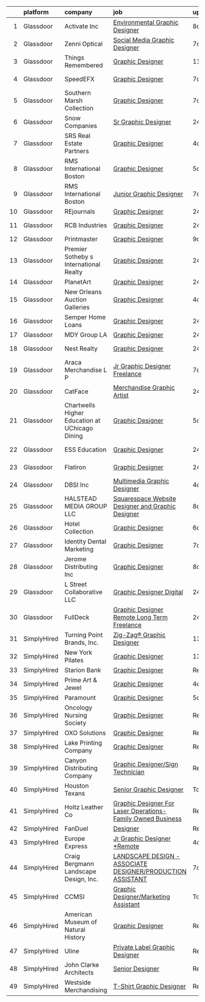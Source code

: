 

|    | platform    | company                                        | job                                                                                                                                                                                                                                                                                                                                                                                                                                                                                                                                                                                                                                                                                                                                                                                                                                                                                                                                | update_time   | location             |
|---:|:------------|:-----------------------------------------------|:-----------------------------------------------------------------------------------------------------------------------------------------------------------------------------------------------------------------------------------------------------------------------------------------------------------------------------------------------------------------------------------------------------------------------------------------------------------------------------------------------------------------------------------------------------------------------------------------------------------------------------------------------------------------------------------------------------------------------------------------------------------------------------------------------------------------------------------------------------------------------------------------------------------------------------------|:--------------|:---------------------|
|  1 | Glassdoor   | Activate  Inc                                  | [Environmental Graphic Designer](https://www.glassdoor.com/partner/jobListing.htm?pos=117&ao=1110586&s=58&guid=00000181d24938369155ef598b9f3321&src=GD_JOB_AD&t=SR&vt=w&ea=1&cs=1_299fa5f0&cb=1657090423187&jobListingId=1007966486402&cpc=D2F1DE17EE1F43B9&jrtk=3-0-1g794ie2rk6d5801-1g794ie39ghrc800-b75c19e490765fd6--6NYlbfkN0D0ZqxdZg2TwcIemQ4yr89eGinLCR7bn2QHXosobzuZILYhBVflX-ASpQo8ZC8qxqJzvtrI4cv0ZiJzOCmIpIr-OdVvzMJFrIVezDoImxKLy5EM1zsggzqc1nnOvCdjDkHkvWznW2J1wYHgnzXLMnp3aGU04oZ4JScRnuV2GyDv1Nh7fcfKzNoD7ZDmmWKtLo9HEGYKvgzJnKdUDyrDTuiCVAqR5GN6TydHdiND9kZEZLldQVJ0cnygu2XUjbHkUIq5-CeejxuA6FwjfzLzCGqpW69bmQCs65b82_XRdvMIJxHJc9M_Qi0FzEA9X7DUcIhNvX4YomJ1f74cyqFryLzOiYdfYnvu3KXnvyh7gHfzOdx6GxkV4_SbGqyxPOM72xElThAcgG48v0qVDvQg3X_2OwclPYZmWLZwfGKzPn32EHSJsDEfnJQcvpBLFlZmTH8SPuZD3ZnkT1ZmTYDSI2ihPH8cWl-tAPyR0da0df_buTLseOEIM9wqEGStPUIbRcgbRFaGK-6n0Q%3D%3D)                                              | 8d            | Ferndale, MI         |
|  2 | Glassdoor   | Zenni Optical                                  | [Social Media Graphic Designer](https://www.glassdoor.com/partner/jobListing.htm?pos=129&ao=1110586&s=58&guid=00000181d24938369155ef598b9f3321&src=GD_JOB_AD&t=SR&vt=w&cs=1_b42502ee&cb=1657090423188&jobListingId=1007969230262&cpc=3DB599BF2F4828F0&jrtk=3-0-1g794ie2rk6d5801-1g794ie39ghrc800-ac1deeb57636a81b--6NYlbfkN0D-wagnijxwAeJpKSfKqQ0J9oHqjS3FlIu-AqopM5OplQZzaVhIx9UO4Q8hxVMhGuUIH9154MSzt67s4g3wK9nM8GbxHMKWLwNzZl0K4Dnmf0BecyqHD-M-y1UXpLt_qV-9D7FsIU6Cdfgo9RMGnZUZJaTI__ExEmfPIpNcOE9NpgnB4q_FjCi0xNOSdbqOObXIj1mloL_-ntlqVRSdWoZZsEa7pzJxHc-YLfx3zMBvfx-rjNq0L0XbtqC5lKqvVQSSKzBkBmtyOwVbw5z06rlMfUbmO_JAuRN_jIBr1xF3NhxY6ppmYNazURu4CQ-GYDDl6106CDggOLB21_2PEjD0BkyLFm0phule2RU11Hd2tFXOV2OZRQf56C9ttVNTpgmVsq9taSpzHDY4uYvdm0WrUbcHII7lfkPZo2_ocg6XYRUgYhTJ3dD3VihpHSMwELYS1zUZGrpUcYFdXObTmtQW)                                                                                                                | 7d            | Remote               |
|  3 | Glassdoor   | Things Remembered                              | [Graphic Designer](https://www.glassdoor.com/partner/jobListing.htm?pos=122&ao=1110586&s=58&guid=00000181d24938369155ef598b9f3321&src=GD_JOB_AD&t=SR&vt=w&ea=1&cs=1_07e9f57a&cb=1657090423188&jobListingId=1007961907514&cpc=334ABAF5D42DC775&jrtk=3-0-1g794ie2rk6d5801-1g794ie39ghrc800-b04639f8258208e3--6NYlbfkN0Cu4VA11Ey5Rm7qbFuOQAhqBCdzuaPdWMyAGunGZIMdUussRd_lLZ3uhiFILlYbhF-op625wedzcgEoW0_9dBL_Zzore8XTBoTLxZ-eOg948npY0o9SfvYYALlOhN5oz2HvTHBP9_JI4QtNk_PLVRX2u9rH-TYrt9BrL3iMcTYn21PnEg2-z8NmYBi5-x6CAR2HwjIEJVHlRIzt98_VQoGTegnCslD8v-bSTltOiF2FdA36RKc271HYnyMCyYaYIwLGL3-Ui-QEBl1ZisrZxxejj2XVIDUz-BJ10NclPZyDnL77_4MXfYbk91UEvapip_rVqsRz83yWLW-z5ttDPqAVOYs4x7KRqWNYGIRk3sF2q_3dWBcK_dWijEr7XB0KTnAbQWuh9aoqD1TPT006Nd7KSWLSFFkmGaIvX52xMdjjHLu_droETXLlHo9aDiYH58_INo-9R_N3Ije5bt8cYUNdk3ZCCmgwc9ylrd8ZPJYpCI6__qHDHAbv)                                                                                        | 11d           | Remote               |
|  4 | Glassdoor   | SpeedEFX                                       | [Graphic Designer](https://www.glassdoor.com/partner/jobListing.htm?pos=119&ao=1110586&s=58&guid=00000181d24938369155ef598b9f3321&src=GD_JOB_AD&t=SR&vt=w&ea=1&cs=1_bdbf94e9&cb=1657090423187&jobListingId=1007968715888&cpc=8507CEB59E1C6AFB&jrtk=3-0-1g794ie2rk6d5801-1g794ie39ghrc800-e3a1ab46bfe64a9f--6NYlbfkN0DeyJ4CP5CzwT7broxeUwKBt3co1QwKwWitRQqJu2WRZ8WbzOPgHeCMfPQBDpC8pushyGu68NEcVIxAtGWN5jNyI2bE0Kab6kCmJejvCYG1nOcd4o2EFpyce3C6svhNFP_LJKdD_MvsKPxos_UqCjdX_45RjDZR-TW8XEUIgRNSXIDl9pzM1qeqDGysQ6ixZYRRWzVtHfIOsPxjhzhW1WR99AQAfaJxPXHTQzgE07wtg7tx4wiNdXJZjAvRDkd1LyDboDirsg8kETaBmh-Gs9hYIenTqix4m4DY3-nH6XakwuTKbfYupDpug1RV6ucu87LXi1tVWt0VeXEBVLOo1TKanbj6ajzrAN9qWu44PgpQhPFG0vFBXjBGGKgCpfQak_kOO6f4zxfuW3ukEtRduABA0oqNEQmPp6njSsH5YGkd6VOYLXAJcXClnK2Yp7a6yhX74C1l2PB7IQMLIwuwt6SgFaMFWqlInzscu6Oqnrj0xB4sMf87hvCO3NViOaLVJAw%3D)                                                                          | 7d            | Centennial, CO       |
|  5 | Glassdoor   | Southern Marsh Collection                      | [Graphic Designer](https://www.glassdoor.com/partner/jobListing.htm?pos=104&ao=1110586&s=58&guid=00000181d24938369155ef598b9f3321&src=GD_JOB_AD&t=SR&vt=w&ea=1&cs=1_2c2e9185&cb=1657090423186&jobListingId=1007968838057&cpc=CA71C00C0B35B860&jrtk=3-0-1g794ie2rk6d5801-1g794ie39ghrc800-81db2ccfa62b3a33--6NYlbfkN0B9y_EvsX6nPxgR7YIuL1Zrl7ecqG-X2jSSVLWZpLINHbj9_4rdH8YLwP3oiB-AVDTyKfmftHYPrHuU7Iz5LI8P2YNTcmgo4vrYGEV0GGcaf6qw9uoJvj6d69G-mN5n7WSdwUuf0QQoRYvRPfOUoq5feVka5XLVmzryljzO-sBCvj_iHibC4cbOGQnodG_F6vqBPzw4LeU-2jaV22Jbk-N9TDoLzKcM31utPy0LZA5VYvNNmxZyoTOeJd3Wb_Y7fFVHMNc_lbFeo9pgpvNmwFIW6bkWWixPAOnqijiQMLuqv9FhxWP1ZZl-RQppnDpjC_7K3MkqBWwa6RBecjlgjzn-wCq-lbALsb9-qXyBPHo96Tmnc49QDPNPzcW4VLsOg5PwrMKFJdI09iGjt8otxs0xsEta7Bh_jhf4j95sV3kbzubrQi2H_Jxue7XIxEnQJMOARSRxf25cHbt1CPF0jKqV8dMfGl2ZAoPFo8eVlPbAuZQxTO3PIF3DudCVGh0C5Ns%3D)                                                                          | 7d            | Baton Rouge, LA      |
|  6 | Glassdoor   | Snow Companies                                 | [Sr  Graphic Designer](https://www.glassdoor.com/partner/jobListing.htm?pos=103&ao=1110586&s=58&guid=00000181d24938369155ef598b9f3321&src=GD_JOB_AD&t=SR&vt=w&ea=1&cs=1_873c06e6&cb=1657090423185&jobListingId=1007984890175&cpc=A3A70288DE13670E&jrtk=3-0-1g794ie2rk6d5801-1g794ie39ghrc800-a29e21c738fce6c9--6NYlbfkN0AS3oPsAAmCngCu4U51_2RxXyfS7TdWOFtWPOafNW52IyXYw5TLhjvs72mKHGmbSYwkutn7wr46N6OEMrkJVpC-A2CN199WK3lnx6mqANICe4Qj0zIi8l6Hoiy7wKW8YcoRF_HrDTYY8kbrZdzP4OmykGnUYK_KaqUpSB1d30g2B_NAdeswlGdjqzPd7uuAhPeknU5Cc7NqvUJzUpvHeinzsPQW9JvoeSnwcrOvXAugvX4lL5nRamA1WXPYM2cWzpNa70k4SmMKq9-HRxbPLh82PpUhtL2JPF7ImSgmqQwzbK1Iqb8dsmoOhJ7a9C3YZiC5TrI_tZBX0z1ca78s_tNt4ry3uTN8zFCLOmGvmwuO_5mNhToX57OLkS8ZVBecmFlLODxByshfWh2_lZzkpZqMOnraIYUAwSMwqhvriLOXV-_vj5AlAk5x3jCzNuZ-czDLe5Yds0-iTQ-8J-G3olzMhBDOe-h3nBi0967K9wKMraRImxIj6mrBVtrlLnPlJ6kauo92VVF6yA%3D%3D)                                                        | 24h           | Williamsburg, VA     |
|  7 | Glassdoor   | SRS Real Estate Partners                       | [Graphic Designer](https://www.glassdoor.com/partner/jobListing.htm?pos=105&ao=1110586&s=58&guid=00000181d24938369155ef598b9f3321&src=GD_JOB_AD&t=SR&vt=w&cs=1_87952d8d&cb=1657090423185&jobListingId=1007977616614&cpc=FAE5E775D180B2FB&jrtk=3-0-1g794ie2rk6d5801-1g794ie39ghrc800-c1dc350f3ee8387a--6NYlbfkN0BHMV8lgCpHIndQeE1Vwli-yfbQgOgfRkypwmneGDEi-39pInpJQ1S6zbMaquZVZg_UViHIGMjBoMShSyfTKNiJ2bb-drr2Hfzl7FkYmvSakC9Pw8zoB5VogRqG3JUFu1NJ2-kggYnsmGMYTRjbGGMUkK8X7nxFWHBIJcRK0w-iMUSoukeUWtbVJ787ZdOv2nkyBLXLBL_6YlxKQtUETRdDa-HQbUF-n36zNbQYn8igfapy5ARB3q8gaadns5Z-OD8yfa8On27IOatlH8-i5OECC6ctwJGea0mePVzDsMhxEwgWl2SEoTy_qNKN0u028fOfUCSjuX8dWhSmBBq7V4-WrmYY8QJBjywFUb75ZdQV6IV73W5M6ooqubWS5TDHY-QMZ6yZnsxIwE7bHRu8LoZ7GB-E-jfQHf21qxrQ5NiSG-jWi6zcx6VCN0KgwZq-ZYqyaOe4JInof95CO_xNwCupwj6VOFois0NZ1SGgm3_3ret3CbMdtnUvKKsP2omPmjt2x4QAHH6RC2OPomw8NJEJZIqxcIbHLpvoyr91Q5mbWB21m7A9F1kX0TEfziQIHWw%3D)               | 4d            | Atlanta, GA          |
|  8 | Glassdoor   | RMS International Boston                       | [Graphic Designer](https://www.glassdoor.com/partner/jobListing.htm?pos=121&ao=1110586&s=58&guid=00000181d24938369155ef598b9f3321&src=GD_JOB_AD&t=SR&vt=w&ea=1&cs=1_25e34190&cb=1657090423188&jobListingId=1007974022037&cpc=AF8BC9077DDDE68D&jrtk=3-0-1g794ie2rk6d5801-1g794ie39ghrc800-b4ded0ad6d2ea54a--6NYlbfkN0AWUkPSBEGbNETETrr5xut9VE1YrRKN45mYRLi_1p_30kWStHob39bS9eXwBobFhlyF4FMTrxSeGJK8mzUhEzH1AMRk1u6xL3k8QXpCNOsD9jephBxXdqp4nW_W-gB8WJG9ixJ0QsFTQA_vlMxWx5YrWDem3WDSutLF9wgCv5DhO9LqTRn0mar0x-xsb0wWkj-R2Ol183NSc24f-QRa048l7YvaXqcfnxjXOSFtO6L2AwxMfhwfdzjnA_6qwd6adukqOmyRVsSUlzuA2JfPLFVZ-A_7VOj2MbtmvmXgLXK-OGRrQl2IjVZOEBRcQx0rPnRyn8IZpBVpakphJ75RjK8ZIZx3lZggBMm3S8wXpBkkDjQcjf4RrRDuc_tUgbgCD4NOKJF_BFoG5-LuwIKJxPpEvBDgwopuceE54f-vLYoma-7f_-L3Gxu83GYwEm9BAmMi97NYALcbjIr5b2-xiH_qGHyviZ9IDh0A8yg3eibK2_R-pcViJxAt1NoAVjb2NG8%3D)                                                                          | 5d            | Andover, MA          |
|  9 | Glassdoor   | RMS International Boston                       | [Junior Graphic Designer](https://www.glassdoor.com/partner/jobListing.htm?pos=112&ao=1110586&s=58&guid=00000181d24938369155ef598b9f3321&src=GD_JOB_AD&t=SR&vt=w&ea=1&cs=1_ba351b29&cb=1657090423186&jobListingId=1007968298202&cpc=7095061949A44974&jrtk=3-0-1g794ie2rk6d5801-1g794ie39ghrc800-8526650b97a9b427--6NYlbfkN0AWUkPSBEGbNETETrr5xut9VE1YrRKN45mYRLi_1p_30kWStHob39bSjBO3i3Lc_r_NcKkVnO_zhwk0v_kUHdFA9MpWa9HzSRSTsm0THGo1RMaq8IIngF08a-5g2U6acn9yEDd5470hEbJ4F704q7qAwHUhKAhilhq6smkadw78PT34f_HVYNAqOybNSXQLtvtdx41d5w5GsqiipmM_WR0p_smH8eBF86Ai7Jb_1n4G1SrJl2Z3JHFnxDlX_c7nmwdbv_fip-V-LEv_XtF3KqCDSiNgRcXYpSO8jKksKf0jOgW5K_JZn8kshSMP9NgOL-OZwtMqW2EPPpCyUXuuc1cmCOjOKAkAbHfm3iTKH5RyePSpwOwA9ko7pnrgm3KsnmMXf9z6D13uTsmyWGPk4d-fageAs8aH6sn4j9VmDbsywdmWn1B3zrJvydTz6MuGfDrCk2X_G1wJZvvunQ5SEy7hmgj9xAiT7NTDX22cM42IJiNtxzN9tQgx0H9OYzawKYAu1fhJYgz_CQ%3D%3D)                                                     | 7d            | Andover, MA          |
| 10 | Glassdoor   | REjournals                                     | [Graphic Designer](https://www.glassdoor.com/partner/jobListing.htm?pos=124&ao=1110586&s=58&guid=00000181d24938369155ef598b9f3321&src=GD_JOB_AD&t=SR&vt=w&ea=1&cs=1_a7a366fc&cb=1657090423188&jobListingId=1007985293971&cpc=853DEF62E69EE75B&jrtk=3-0-1g794ie2rk6d5801-1g794ie39ghrc800-f9a6089e945b42b3--6NYlbfkN0D4nuovUOU2dPryPr7-xanE7ZFWASvaSyNm3BqXIbrO0pg6Dn-QZ4YL6RJpVtXnzGxxAyRxlJvkumnwheEq1htBduKYsBbjrJQMdbXWmqWw76vxctNJdQ6FZw-odeTxqJpwL8Qqos8bLc-0bBZTEubelzDX054EJZM3zVxq0xZ50uq67AzyK18CuIO6Z2MyhqLdX8DF4YD0AvERTujyBo8SePVORqRADMFHNX6vGtMZ2DOWHVFTAi74AaUtPy2fXZmLEx_x0HFlJ9whBXyiKjUvAl-mL6XTpgkkhv0T0_Tj9y-IIQkiKpI-I3oJLR7qzTUXyGoJTBpjL01KsexyBw1Utz6lRTvFsdaQlAsQ83nZwtlI1L7cnyiRXIykgpoDYfvfHSnrMlI7JY0r0e6whyUa0yEJt9PgZmod3qh2eOs5ICkuM-tNSphH5SJU1FGoMyGgM9YgNpKqtcYSxXkgvsO-3BpB4EGQOgeOzdT5uJr1pGedLBTn4McofNi2tPKJRhq8lyxUoRNUjw%3D%3D)                                                            | 24h           | Osseo, MN            |
| 11 | Glassdoor   | RCB Industries                                 | [Graphic Designer](https://www.glassdoor.com/partner/jobListing.htm?pos=125&ao=1110586&s=58&guid=00000181d24938369155ef598b9f3321&src=GD_JOB_AD&t=SR&vt=w&ea=1&cs=1_5cf1ea86&cb=1657090423188&jobListingId=1007984940289&cpc=280AB1FAEDD8D536&jrtk=3-0-1g794ie2rk6d5801-1g794ie39ghrc800-349ba2477a3cc0b4--6NYlbfkN0DsBOlmEAMqZtav1V1WKZO3RUElpafjggtWvxyDQ3xFSi-VzB5KdbXiKAZC_AHGjF9IPUiGKbOaKnoa8jeI-h6d7sVAHrCjCnHHLNQEky7ybxNajnONZlwneKYVb8da1HU39UD-5YDYjiZ1oHCtxQlyTNMaWMSRNTjT-6eAlgnUARmd7qjJStVGzce2d71e9vm-XdrQkAP_rITzdmaIo5brp-078w5hza5I4Cw2Yd7iwbE5iXeIJe01aLmn7PIG-JkTKP35zQPYfYy7qWNRXHWWrlMGEGlb4FfXbmfsTx5dvDZ3CuST4Qaep-FfotWs-zvl5ecGjmZ3DztG6ky5zk8WG-fwLq3LBHstlLEOJ1T4q97HPzjdEKU0ooodO5O7EtCXp2wjKktwYm3RQ1AoHiLrs-NtVXO5D9GnsBua2BC41QGz7-6VFaX_7CXI7A44OXDZ21D-gdNzE4D8AAByK5w-SCN9lFKycHvz2QXMHPkntcK6rw-vlAvqcfKFKIfD-XY%3D)                                                                          | 24h           | Ball Ground, GA      |
| 12 | Glassdoor   | Printmaster                                    | [Graphic Designer](https://www.glassdoor.com/partner/jobListing.htm?pos=109&ao=1110586&s=58&guid=00000181d24938369155ef598b9f3321&src=GD_JOB_AD&t=SR&vt=w&ea=1&cs=1_438d3e24&cb=1657090423186&jobListingId=1007963750432&cpc=5E31031E1AFF45A7&jrtk=3-0-1g794ie2rk6d5801-1g794ie39ghrc800-9b8bd9d780b93bcf--6NYlbfkN0ASRcxed9sO92CpqDpUdGpPijgiXYXHBvP2m2p5P2P8xaOk1A7j9e1V8eh_OIARi5Gc-pxcs30LUwqLcXLUZ8NMaPRUq8F5sUzSzx-oDY0lDu5VTKpIp2tgG0bqfrD0r5PUgrJVhCF0ZC-MoNVvGjnIliAhkCmArHXyt-uceP_tkv86aedd3GFDR_90Nbua31HmCkmbOodhsUXylRMvX6PQ4lhshMmiRApZ3EI2On5FHF0IMQgSR9IoWT_OLvmc_y8eY85XiTsd4D_pn2KzVT8Zq9eoIJGue6XADEtjp4AQU9ep8_BC07kAl6QOOh7V4dq4jwa3mcGRY6-tK9rUPit9Of4YjMdvNcK-ZmaNCs5QJGjTjblM9VJyVHytn3b-D1b3GJ3tiPs0G6iZ1xRrvLczyzDMpvTdTaweg9CWX4iqQ8BsqBvW4cq57EtiL-uD7Eq9IOeaqKLNCvrScaiB6ucfYsa1ZvqYa5c62Mi5ET3jJQ%3D%3D)                                                                                            | 9d            | Norfolk, MA          |
| 13 | Glassdoor   | Premier Sotheby s International Realty         | [Graphic Designer](https://www.glassdoor.com/partner/jobListing.htm?pos=115&ao=1110586&s=58&guid=00000181d24938369155ef598b9f3321&src=GD_JOB_AD&t=SR&vt=w&ea=1&cs=1_fc824823&cb=1657090423187&jobListingId=1007985360727&cpc=281FE6ECBEE2538F&jrtk=3-0-1g794ie2rk6d5801-1g794ie39ghrc800-baf22ba50b593ed5--6NYlbfkN0B3XidLXJ6P3FqCX5zlhZX4wX97oNoU9Q3WD1j8p6z_gzCuAuFUFMKy97nD1i9ogtEUEB1RcPFTSvCFCzVwu87VEDJmq7wVNP8G3ijVGyrASVb5X-ca1hwLw8Q7ieCULqTLqOWX0Yg-0ONdDhvMkmZm6EfHdsqRrq5_rP05-aDVGgZBuzL5DmKk-kw51RxZtbjdT8H-JJKLztjGHOPZskHc-kbg8Eb4wATQhZias9rmtYbmrsvbxh9wNzFweq7jMhCsG8tOvOPqaMC5HeiBYNLZmzzteAmZ5DdvcIpapaaF6VahmHAZYSKqKC241dgaEr94QUeU1o8uQ6mouHMxhGPvIQi8kVGsMD-LEO2QJvdG6MaMJkPM0EJsSXmMFWA327pwpb3uPxClJl7fAYqJ6qo57lfSKSDrBoonTaTCeevJFsvNTklTFpVQDf7UKulLuRul4CIXVZD6169j_EKR1EMHJ0bhAcUno1X3AXJt8QOYMkUK7TecCD9c4-4rYfGHOGUNbqJkS5PEhA%3D%3D)                                                            | 24h           | Naples, FL           |
| 14 | Glassdoor   | PlanetArt                                      | [Graphic Designer](https://www.glassdoor.com/partner/jobListing.htm?pos=111&ao=1110586&s=58&guid=00000181d24938369155ef598b9f3321&src=GD_JOB_AD&t=SR&vt=w&ea=1&cs=1_4a94a449&cb=1657090423186&jobListingId=1007985894793&cpc=5D10E799EF7E9049&jrtk=3-0-1g794ie2rk6d5801-1g794ie39ghrc800-0aafabdb61fdbdaf--6NYlbfkN0DJ5LUMC1WwPlKU1APYzc1wauEA1zLT3qeNX0tIVQYNeZOskXLpkJGsjX-fxw9ouOrMhKocpgklctYndaIxs4hrv4GcU0Um_n9Z5NIi06JHOTaLuIebiFLKrcEL1gaPTC7ivPwHEUZ5inME-acUFCS4ysX0llwcOAvIQjZUZVmrKDigFQJsDROSwH6thx0Kko6pdNBkiFImJvKWfZ_db8Y3Ok9q6kMcaEg9nokrjmZcA2O5-HywIfWryxf9tqBgWgLhz7jizShx_FH7GgEPNQfTWiDyXPM6uyap2B9sxQgIgmPENN4Y35WkSL-AuNOB_R4TpWEmdqoG28gWkbXuNxYtEXPg5tuAUCP-l1STn0c30troGSLUMhzxRkNULrJhGQlkvxHu86ViS1aBXgQAQ2ZBOjgdBfsVvRcQL8imOac2DU_dXjcS4Ifo-SzxEYt1-xglRov-EYkkALhRTqRFkp3s82GFFCx3lhEXvAgxzyBrZQ%3D%3D)                                                                                            | 24h           | Calabasas, CA        |
| 15 | Glassdoor   | New Orleans Auction Galleries                  | [Graphic Designer](https://www.glassdoor.com/partner/jobListing.htm?pos=128&ao=1110586&s=58&guid=00000181d24938369155ef598b9f3321&src=GD_JOB_AD&t=SR&vt=w&ea=1&cs=1_41cfa53c&cb=1657090423188&jobListingId=1007977703289&cpc=8B69257BFB62E45C&jrtk=3-0-1g794ie2rk6d5801-1g794ie39ghrc800-47b01d0d36a5e19b--6NYlbfkN0DLxniXb9xd09bch3T7EymxCrgj1jiT2kSu__xrmi42oF6tRRjGLgy9px_QlyFrdOSp2vZf9dJ33RZhTLjFTIzbEXhmCaMA4jxU8hdC5WsoFeu1SDY4urNzsauV9Rj2ACCG_eANdcyM7xJwcsjQROEVRWpqEW-9dXw4sxm2E36rXJZhpUhT0sBF6hip7dfFBiggT51crFgvLbdCUcuUINXIeFcdhQ82TallTrjj03MwPS9KH1HoW3-7K_P3dfdULcX0WacE_xG3R8Tcw4FCYZ5YgcW72oe86yHy5PYsCqLJ41DQyruvHnn7n2j8bAoP1ydd_UXFuj5m80ZMZ1fpzl7B68AebnsxmOVZSEksUu2AzfqHSW_0bHf82spseibWVAQp7tCRF_Ln4BGFipYXgHiw0AhqH_sMTrNTuUw806znxm8Os3tCZuzusOnlajv-u9xm_theUsjOnLlU8hqe16wCB6TcAK0fIaU5s8fdAnjPCxmpPlN2gmwmDsn3yrig36w%3D)                                                                          | 4d            | New Orleans, LA      |
| 16 | Glassdoor   | Semper Home Loans                              | [Graphic Designer](https://www.glassdoor.com/partner/jobListing.htm?pos=107&ao=1110586&s=58&guid=00000181d24938369155ef598b9f3321&src=GD_JOB_AD&t=SR&vt=w&ea=1&cs=1_c714162e&cb=1657090423186&jobListingId=1007984676594&cpc=1120CD366D53BFD9&jrtk=3-0-1g794ie2rk6d5801-1g794ie39ghrc800-ecb2b21bef1f9913--6NYlbfkN0ATuzukLZvOA7Cxi5gGVTPK8s05ijijAIGQnHXs5Od0XxWzMwbemhMUz9SzYd7vdXJLwTIId9BpMPEV3Tgyi_7fQ1IcyommTv8i8d4e8-ewpHoDP3vxxTMazvxZ7K_AAFTe6pZdowk7y3De7ZA06rp9aH02YLSAATaxcKMRYOgkCh4d93V2GwYugEcsRHdqg7WWmzme670naJwtrCDa_yGDH-d6AQFQ9XsISDjZrZQK8OXzT8SVmOhYtTjnvas8qAHtVfSx4YnHQRfhxzEP2KnWFjYRSdVhIq18oeen66IfSs38SsH7M1YtSKvd2F2_qpG6cnSPZRGxhy8pvMohFpxh-XWcQ5CG7CvUdGLUCVEqS4g5Vg7kcpdVPH5XkqwNT0BH2rEn9hnDeR5XjXw4lJVED5OGofi6c5dm8gOJosAabCQMYvs8BtxcpqEWqRZwlsjiUek2QgJmW0dfxbRvEbqv8UhxtkrkPxRqjW5mXaYTDYDA9vi-YcU0TKyZP8rNr60cZKkinz-nig%3D%3D)                                                            | 24h           | Providence, RI       |
| 17 | Glassdoor   | MDY Group LA                                   | [Graphic Designer](https://www.glassdoor.com/partner/jobListing.htm?pos=120&ao=1110586&s=58&guid=00000181d24938369155ef598b9f3321&src=GD_JOB_AD&t=SR&vt=w&ea=1&cs=1_cf16a050&cb=1657090423187&jobListingId=1007985388217&cpc=76BDADE3D6D9A820&jrtk=3-0-1g794ie2rk6d5801-1g794ie39ghrc800-811f0d11466eda05--6NYlbfkN0BdDHiSlq2TKVYTvK036ioTcRDjelCKzvFOpLFiF--0iXrCtLHoAIe2rHCeovIxFR7LrPnN6EGotU6U8swW0NY-yy2bOxvaFFABgKSmvhy2sC1qmxe9dz0uVQZj5us-ncfFd3pEa-iDPUy4GN8qC5eRWkraH-8iJWJxNoxHYib2sNXb6GF35GajalbsFEAvx5hLWfSMcQfLxtbrkCSkVKpCP_-9yGTDd0QEtr9Dl-giDLUXZS8280iRKWB-wi30riwcC26oz02MKhZV8LYGYm6GC43KhsY_wlffJcCX0pPSP6bBKLM_dvJiuhi1KF23G7HBuYLIzdzJUQx9no20iFcF7TIpEuXPY4mMa22Qh3pPbJpMm8a1D1OSdYHh2-eKeckETs1Q8_TNZoXCmJYyxpM9g-NRO41UxvQTNup5MMID2IXMl2gL7NP_96df7fnxBzfKCwDis7IlK7xecT1SnPk6QU92W-4Edk1elSnkREJaOSsAB6WDm-GZ0acmxrIhI5Y%3D)                                                                          | 24h           | Reseda, CA           |
| 18 | Glassdoor   | Nest Realty                                    | [Graphic Designer](https://www.glassdoor.com/partner/jobListing.htm?pos=123&ao=1110586&s=58&guid=00000181d24938369155ef598b9f3321&src=GD_JOB_AD&t=SR&vt=w&ea=1&cs=1_3d1f9125&cb=1657090423188&jobListingId=1007984971303&cpc=923E3B470662C757&jrtk=3-0-1g794ie2rk6d5801-1g794ie39ghrc800-d63ccc884883063c--6NYlbfkN0CzcDFs8cjNZITHzPaspPYUdxCTppyanGLeq-qEeiOFHwY2WUyAnrlCUerSw8kp8xwpeNkBCPvKSKQIXtiDslOQ_yy1mInPlnivV6nQLOcYaMPQkj1AgxdTBHcuOM2fvfzvB-PD4tIT2mg9uowTMkwOzVoEHtV7HgCC2FP0v1EUAKOax7VwbgF4jsmSLfPZdl9asROMzot0PJEbUljpQbHp4Bx7uuGkKzu2EDY6aCRkCu3leTOZ5vDubLUDROxwGKPGEKKfDNLIeD0oR4y5d3aibrC6MbI-xM7prd9oEjngfdYUvFTVhXypt3QxLLkysO3rySZsN1tZcLfGUGVotr44N61TfblgPc9Yejst9RfJJe_OwHydKRVAfcKnh9EGaqiX6-eCDXmfp3zn9fJ1HgQOXFd41u55PHUBx8JPB2kBe2QOlWNdbHnEO_ZOdkcHj3sJUlznFx2VZ8oEn3FWvgTCHjtmdrROhiDnapqOjmxc6ZFxgly6Ey4cKZl1V89S08_H7jD0mOKZWg%3D%3D)                                                            | 24h           | Charlottesville, VA  |
| 19 | Glassdoor   | Araca Merchandise L P                          | [Jr  Graphic Designer   Freelance](https://www.glassdoor.com/partner/jobListing.htm?pos=114&ao=1110586&s=58&guid=00000181d24938369155ef598b9f3321&src=GD_JOB_AD&t=SR&vt=w&ea=1&cs=1_5fc8ef44&cb=1657090423187&jobListingId=1007969224262&cpc=8795CF9063CD573D&jrtk=3-0-1g794ie2rk6d5801-1g794ie39ghrc800-4f202b68e8795897--6NYlbfkN0C5jinrRu9OFhzXOfMFG0wpnKYKfiIowwwIeRu8MnNJgc43Lf5OFtMVXfVG-wWgMYDgDAzBkjvsXjKsXQ7SrSkLqya4QFyStzmb1_W01uclnUgAK8sxOWNnjIF6s-qGzhS7Kc8xXrWAM7esJsagZJAwRebVVFNtMgVKaja0ngpl7nMb2LUak-EuKTRrK7uXXnV9tEh6zjmhZNEBXVjBf9cubSCYcDs-3bRcMdkAbWUGSzwLfPAR0LXYbo-Ie58J_xyqYkUnw0jw4s9PhgrndTs8gsRH5c12FVt4VmqjHVSe_XFj0OlkQJHJ1yqjNw5TjqeTPn-xxP3sX-pJtDzJ5iKcnIaVIbbzRuHBRBQEcIcrOeRh-HiXijUAbf7obTxlejNnGz8fy1jBpluR1GCKkWjr0IBYr5_V8s-nf0DVGenYE2AnIBSXopRUWv5GC0sEGa1W7t863ePPPahbhXsoMKikj97MoRVfwbpgpIJWBM3OuR4oHaT1VQrWbirlzcIflwk%3D)                                                          | 7d            | Remote               |
| 20 | Glassdoor   | CatFace                                        | [Merchandise Graphic Artist](https://www.glassdoor.com/partner/jobListing.htm?pos=113&ao=1110586&s=58&guid=00000181d24938369155ef598b9f3321&src=GD_JOB_AD&t=SR&vt=w&ea=1&cs=1_5b2e3733&cb=1657090423187&jobListingId=1007986027523&cpc=70D6958B2CFB98E6&jrtk=3-0-1g794ie2rk6d5801-1g794ie39ghrc800-655250181d6b5423--6NYlbfkN0DzaDHVbxJ-LJZej0v9fk4K-FwNocoxjQ_zxp68kPBvcumie1VJXICyT5VjNE1ytR_XJVKP70d6r5ts4u8UWG4jsWS0YQRSl9s5nsIusmCs1KTPg62KZmn3J1xjKiKEdPDpPFtsiWP9SI5vWdypIDM820lQc-MrhWaOPfw8eqiCoiI1Vk-mMcpl0l1Sx7hYMwMWH69wXNMZlyw2XP2YwmpreWfMb4Bkz65PyUihJBtmpShlPxdpEp7xo3g8IyBnlv2-AHP-Nv8vZdLc5EuurlAJA-Ulv2hi3ez34KJuF5027V9wWxkxM6OblhOhQgRF4uPylq2TPL2UPN11P7mue82FnNYfU6WZUAI-7AdWvIAsPRTTnqIxBROxS6cN0wee84fmnz-RcoIibOiNU7sjMmALHD7-fLgnEHO5EG0RQPMws87k2N9s_oBJIQdqKR17c5it_NeenlAe-fxKgiR0BOz2TlXX8sgBBojCfCwKyyi0n62Js96HPTftT_53JFjCaZSWiW8rU6QQUQ%3D%3D)                                                  | 24h           | Austin, TX           |
| 21 | Glassdoor   | Chartwells Higher Education at UChicago Dining | [Graphic Designer](https://www.glassdoor.com/partner/jobListing.htm?pos=127&ao=1110586&s=58&guid=00000181d24938369155ef598b9f3321&src=GD_JOB_AD&t=SR&vt=w&ea=1&cs=1_1ecb57ff&cb=1657090423188&jobListingId=1007973293615&cpc=26740BCDE5E48596&jrtk=3-0-1g794ie2rk6d5801-1g794ie39ghrc800-0749271910d17d06--6NYlbfkN0CtEMMOwT1MhURUq6DV5k9sNxLv5B3MtgdGE5RRXhDmOmAwQ82s8ThC0p6dshcI29D82H66RPhA7OcdVTN2qadgERlcStZZ1JTmglCto-flbOS8fGXrTqgPwX7ZkYBSVUTAmnen0QOnv1-1RZ-rYNcRLbvkzN3lMhBv0TBc5iAIOAz4Aagwuai40b9bd1oCy2kE5ltiDHv34jSquwm2-jNikdFZi2ofifcCIEwwgt4hvCa2PRgmSw99rV40Cuyz4rmKg-srokfA8gP3Al0nuR4PfcFsPM97z2OJU-tZ9CYA1OnQxMayCTmHC9wBgUhKTWm90pr8Fvm5Vh8pOSfYuiAUT3fLxSB2X3i4qIF5zrR9jBqcjTS2VqZ6pAnY7R7bQygADokLJMhO6YiQIrwK1uwhJdcueN5mejtFqG4CsSaaF2OQBzYyc_NewfTckr6JtEGzQ3GLmoGZeq_KDC8E_bNZ6MUMj70E2xZOsAaVB-BPmFRCeIGtgdeeyHWFFQok2zc%3D)                                                                          | 5d            | Chicago, IL          |
| 22 | Glassdoor   | ESS Education                                  | [Graphic Designer](https://www.glassdoor.com/partner/jobListing.htm?pos=108&ao=1110586&s=58&guid=00000181d24938369155ef598b9f3321&src=GD_JOB_AD&t=SR&vt=w&cs=1_247d3b86&cb=1657090423186&jobListingId=1007985364305&cpc=31D92C3C5F3D4D46&jrtk=3-0-1g794ie2rk6d5801-1g794ie39ghrc800-8548e4499a1ef9a3--6NYlbfkN0ATpbTb7nI-oRg5JeQ8b-vzp5FkLtkW0yxuQiKnDKTeuQ7wQZ7fm249g8WjhLcQ7yjqG-bNfQkIDrh2DUQDFKD0INYo3dYoutdVjEIrzpXj4dfRp_tkl-nBzJBdSpe38hhHHrRYPRCa9g1GiNE7jg73ajxAQkNSY0ZCb1yNjGhtjVqjzsj9EoG9VTgLS96VvevbVb0y8xg4rHHyz2C_w3Prqg3h7tFs5rM_7kYcEodtoK4sForLAzuQHJ6Hzm1kCzKV2ftf44TBPoGcaOjq4_Xn87t9GqLEL3damCSnaIRnQO9IwChQXmguD6U79aktWMW9VQWt56odESTsFA2aanQ9GHVFprgwqaWQHSwccTNpbEpvYriDQwdrPITYmupTDL4sEb0woomJmUN1JMOApLOeQK4525AZLmpS5xAONy4NkDEZfXO2thhNgKyLa8TQp2H4YfOL6jIN7IZaYjo_enqJQoPgY0zox2HarkTORW7qB2cey4T8LTATESeqP018C0sIU3scNSSgitfMYCAhXNGS47frrK1RzAwbOsXSFuK9DjEPv9Yvu8sax8V60YLqWfVwnBEgNqaOaA%3D%3D) | 24h           | Jacksonville, FL     |
| 23 | Glassdoor   | Flatiron                                       | [Graphic Designer](https://www.glassdoor.com/partner/jobListing.htm?pos=116&ao=1110586&s=58&guid=00000181d24938369155ef598b9f3321&src=GD_JOB_AD&t=SR&vt=w&cs=1_20647d27&cb=1657090423187&jobListingId=1007984708095&cpc=88C71AD61D38E582&jrtk=3-0-1g794ie2rk6d5801-1g794ie39ghrc800-7f87e01aa2e14c6e--6NYlbfkN0A27_1iFbe4K4nXcF5wT_h6GG-S0ryu6VoxQVhf3PlIxUyaNKJFUHccPl0CcJ4p7qq76ViDiVkNNus4kGcar1DXywGC0XD9hCVodSIwAjvCX7KbDK-6cRfYrv8jyPwrsdrZOgbSWkV-X-DPD021S8_hRjKnynTyfW5bdgpJ5sLi0wQdtYAuEHOv8ciiNlRx_8qenkyxs4YiOmWgbyt3aOhOApoxmP34TOKfXpJdni3VjSI3AQVOrJyzrvZR42TDCwuYIYmvWeqWUi_FmIeaWUkhMU3XJuvleT3-E3m5YXaacVdfH7rtdhc2R5PoP4ChSp5x5pIef7S2s5gR08rIls7oW1IUURFISykMujQKkY11SZj04M36FF2qExzcQv1eIMFTjyCIUXJu3Vnk6mY0sKmCgWNhEpsS-xHTTOWIKS7AzhZXvs3hWmFmJ2_FpfXwTnezwJj5YJN3git03b_2W6ZkksgDVHWCBLnNf5lAdXUQ3t6s5G5rd6-MSyNOyd6cuC38yWWAPAjgu4u9ZTXm4GE-_WSMrGMdasm0OZDVEotmbg%3D%3D)                                 | 24h           | San Marcos, TX       |
| 24 | Glassdoor   | DBSI  Inc                                      | [Multimedia Graphic Designer](https://www.glassdoor.com/partner/jobListing.htm?pos=118&ao=1110586&s=58&guid=00000181d24938369155ef598b9f3321&src=GD_JOB_AD&t=SR&vt=w&ea=1&cs=1_c708b7ae&cb=1657090423187&jobListingId=1007977612107&cpc=71532419B2302243&jrtk=3-0-1g794ie2rk6d5801-1g794ie39ghrc800-ab8cb408dc8ec8ee--6NYlbfkN0Cd5ZvLdai7cR0fypH5_WiGezUQesq24dbKuF0ly35ya5O8NkFj-qrjHekX1qTEaujUQz7JzP0u73o11OglWDU9juGNe-SK2whTqe1itlkyB7FVMauAdYzCeErfPuy-469n-_Fr4tmTISR6fSRpJ3_MBKRwKQfSoUHqi2pSF-JZo4_hsf3xWMg6kvfyst4yhDfjt6YqH4X1fpAsNQkASZPFm1s7tX0ZQaFIhZ89pkzw6AyvU1ExoITVbwgseBtspJDTV7o25_w7CnD6G2oOTk5LLruguC2sJdiHldRZqhG8yt7l2SyXOXu160EI_eJhgfN5KhRab6B8xr_mFmlY0r5XkJTYeIO8h9EZLyooc-RPAs4edHOLushU3JHaaVEv61U0qjV17LYAAX029AV-hqDtA4h-HyA3tGK0OCQjnzMeG1QMZ6s4L6078w5JOBiDRIECqWRlN0jFhsbZX1zKKDjOeaQA45Qfnmx2eP0m2P5xKRzLZecYCCmU7FxEtuO3TYONTGJcbY50fw%3D%3D)                                                 | 4d            | Chandler, AZ         |
| 25 | Glassdoor   | HALSTEAD MEDIA GROUP LLC                       | [Squarespace Website Designer and Graphic Designer](https://www.glassdoor.com/partner/jobListing.htm?pos=106&ao=1110586&s=58&guid=00000181d24938369155ef598b9f3321&src=GD_JOB_AD&t=SR&vt=w&cs=1_ae077c11&cb=1657090423187&jobListingId=1007966307048&cpc=F44B5BD681589083&jrtk=3-0-1g794ie2rk6d5801-1g794ie39ghrc800-ca30fc5e0ab28376--6NYlbfkN0CKpraHHsEcuvJldHh9lYb6MSUQnY31yEhbu34n0Z8zJ5ccbyph3mYao0STJOOR_MMxzYe0fgNlfaElvCklelgZdB5gwIpvaLY1Qi4T8uf6CvazABm_cKHpy9DL9P2sP5u3ezNV6WLHfSIpuQOPRyPAeqVrBsAr8FxE2qp-UvNQ_HOtyXJ3Anjr-PdQ73yQkNIZ0vJt9e7T-DPYcAGpjVXkt0GbCoCWF8LrjNoltTZ-xTqZMORbbPc2nHBubv17DvLf19biGmwtKlvZ-EgtGqd_L86hyLsL-CGjdEwAmSRf_2cm3LPXjsRMPU468aso1kAn7imSgP_aPjFPlLO5HCSlwZdfcUUiktlBF99AazJNFt9pY4txtSlgMqZp03r5KlpCWhkfLjf9twA9jbcZk7XP9C23a9Q-m-FZ4DR4cCO0UrBCCGGHtR13uIaFkJMf5fdZPEwfLJzS5lmAA2DhReJT)                                                                                            | 8d            | Remote               |
| 26 | Glassdoor   | Hotel Collection                               | [Graphic Designer](https://www.glassdoor.com/partner/jobListing.htm?pos=130&ao=1110586&s=58&guid=00000181d24938369155ef598b9f3321&src=GD_JOB_AD&t=SR&vt=w&ea=1&cs=1_92d6b172&cb=1657090423189&jobListingId=1007970682240&cpc=59DEFF8D475298C3&jrtk=3-0-1g794ie2rk6d5801-1g794ie39ghrc800-2846fa6930b00c17--6NYlbfkN0BzrZSFdAVV-1Jeo9bHpapEEpS_U15z8xqaVgI2ZBIzHuwp5rJLlL1tUgNGcQkftNQ87PAfNzgfSpEcj_O2YG-_1cue5LwENbmDs2TrZo-9xFUjMQxf1GhjxyAyenVSar3jLtOGdd0zuCckrIQw5cIzcnNGsMMI1UOwPzfWRiFwCbxviB7h8swPi30-IuGIFGIlDkNFDWjXAoROPF_weJ1IQF_6EGyyZBZalCdKocF8GXXeR6n0fngFuuEqg6olySd-qOQRy4x0nkEf8e5GqZR3I1TSgKTBISFApQNnAiaOE4smH-TkOVya-NR0SEolJOlmOnbaR1qqGsZQh3hjnKvEkMhq7jJTRBvlTzMzh0GbFXxLAuaBIOxHh2jf0O-Uhjtp4P29qJ9Jty_5yVDnDWJZsYSw3ahuPUGCD83f1VwD9PhzzTlN5yxjnX0nYMzNQKP1-Mi_C8l_FH1vODK88sDZtiGvoM-grkQBtp0fKVvaSqEpmTknMP3Z)                                                                                        | 6d            | Miami, FL            |
| 27 | Glassdoor   | Identity Dental Marketing                      | [Graphic Designer](https://www.glassdoor.com/partner/jobListing.htm?pos=126&ao=1110586&s=58&guid=00000181d24938369155ef598b9f3321&src=GD_JOB_AD&t=SR&vt=w&ea=1&cs=1_dd65320f&cb=1657090423188&jobListingId=1007969164108&cpc=8795CF9063CD573D&jrtk=3-0-1g794ie2rk6d5801-1g794ie39ghrc800-30ada088c0fad619--6NYlbfkN0Dr78ut6cohwPRRl2eH2TnUoEDRRoKNJ8Biv-eVx751-KUhonc7jgzxb0dtI1WzXBrd8SZhZ0cvtyTgnFD71LIbX62Z3oom780UIscMk-R-Ts-5eaAuLfu4BID4ixPXDxZt_8n6xHOL6vdQ5zstEp7h3tHVBpsjD6Nij9Lm35ClEPnfzj2MmwHaKDatIrX2XKFekMhC63jbaJPf0Lfqzzj34YF_Iu8u6_7dU8sZlZo59P9NGbQixDGjMdvWW2ruHBdoX1giuMssrhK51OuBTF5BKKa2Oo1ivqj5h8UXWN8BR9D_ikrRP1TEipwkJxQziMU-2FS1bjOMUYACmABUPpyCAWET7jSaWMO-CO_yVDiklx7D76JBAUklyohI9vTUfiPWvznV5U-jyeu_sk3_TA59BzBmtDfh3GG_3TmfDlEI0SXliVnZjVDPZqbMBsveKpwhwfGBfj1HKWCmGWKi_ldMCf42qnmLDtkuis_E7Rqf3UfGbbD4MAez)                                                                                        | 7d            | Remote               |
| 28 | Glassdoor   | Jerome Distributing Inc                        | [Graphic Designer](https://www.glassdoor.com/partner/jobListing.htm?pos=101&ao=1110586&s=58&guid=00000181d24938369155ef598b9f3321&src=GD_JOB_AD&t=SR&vt=w&ea=1&cs=1_aaca5baf&cb=1657090423185&jobListingId=1007965798267&cpc=85E099B7BDB82DB9&jrtk=3-0-1g794ie2rk6d5801-1g794ie39ghrc800-72f3d0b5fc642d92--6NYlbfkN0DLWr0FuvwmpNY589ecXM0wpB-l41nBtAe9mv-PvJGiqemxjIr2RIRzSZlMWEnHfu6jsEZepG3p35JkYZ40AzWOJ3NqMAryHu4thW3i3xEEyGUvaAYFjlXJXz3SELmkm53D4sdXwlKly0Gice2cTIi_EDF67weuZXoppD4oHHS2x7t7MJXORJwfvzUdOY3s5J-A8kbvKK8poLSNOoMCS5GpDnFl1bzjPV8ICGTDknrl3OBk23RdhukoTqHFb-oBjpvIhP9-Y7oeE0LGb8h-C5G0qXjABmwCFBPqsarW8KYll88KuTbtzl8-0Uu8ZUHM6UNmuxH_T_OOG770u2ft711SZvNGyiYrgDZBBxW8eiBvk1lEZ1c_SZXxsNwrquZcpSZMMA3yp27myz_lwILsSKr9OdILtGHjUB-pYIaKm6XVapQP9mcKkvIWjnGXm-g5GSZquP6ocqdxTMgUvCFpsd_adjn8POWIpfCl_SUKulhSdEPW_kr6hGBJsuzP4KtnfsU%3D)                                                                          | 8d            | Bismarck, ND         |
| 29 | Glassdoor   | L Street Collaborative  LLC                    | [Graphic Designer  Digital ](https://www.glassdoor.com/partner/jobListing.htm?pos=102&ao=1110586&s=58&guid=00000181d24938369155ef598b9f3321&src=GD_JOB_AD&t=SR&vt=w&ea=1&cs=1_f2be00b6&cb=1657090423185&jobListingId=1007984922293&cpc=BB87703CBE7A6D8A&jrtk=3-0-1g794ie2rk6d5801-1g794ie39ghrc800-e008c5f9a780ddc6--6NYlbfkN0ADkUcZ07rqFDGuod4-e1MBdnZ9CHm7jetWlHz0bgrIMT2MrPjQIViUD0TSTa6LBoYkUcgsm8uM94J4LiPf7C8cJtKlqsHR1pkLFtg-eMQuuXRGiUM2oAbhcSv0px3ElfNmv5L-LZuqAfa5V79Fc2k21IQ2C9R9ev6Ph4fGhoWc0PbFfUrDHZKgw6iMpOrYwC54RO9cjnzJ8yGlrbjkyqhYOsc2JJ8-7WFR6866UE6_mLyJzEVoAqvSqC84u3Av7mrpPWvOJRLQWg_fBlveNdrJPvuudvvk5Y6Fgy9_v3XGR8PtIsZLGPa1xbmJUq1TXMMebBf1xFPd9N0-zvzNSxjcFDOb3G3cxXvRASSpiFrJC1w_dhovBLCgnpp9zWmF_itixQNvche-fZchvsc2-dSRTrcmX-MgkQR-v2MCAjLef-wnwbqpLKfah_eyNTlIg1LX1mJp6tptUSjyiktt5FNnJ5iZFbX2fYE7zF6KF2KTEFTuAEcwl89Qf1JsR4fHhFaECzdNkMe-Yg%3D%3D)                                                  | 24h           | Chicago, IL          |
| 30 | Glassdoor   | FullDeck                                       | [Graphic Designer  Remote Long Term Freelance](https://www.glassdoor.com/partner/jobListing.htm?pos=110&ao=1110586&s=58&guid=00000181d24938369155ef598b9f3321&src=GD_JOB_AD&t=SR&vt=w&cs=1_e8417a6d&cb=1657090423186&jobListingId=1007985524257&cpc=E5CA8B5EFD9AC7B2&jrtk=3-0-1g794ie2rk6d5801-1g794ie39ghrc800-ec5815ab69487466--6NYlbfkN0AyLYn6e4nOsln60gailr5YF6DJD2ie_1ebCPdPTsHIrVzbdEm4_QsKTicBcCO4vXS6EqSwXEPklQtHpFFvAFNOT4PjzDenJ-RzohhW08CnLvjZyVotIXi_QmJgd5eJxnHEYOiOPB40AHUU7_iqX68R8mS1y29mejBPAVQocaesjjO6TqHHZ2tzCoun9nAQQPDUl8gtI08uKVaj7hD1NmMp3JAeuXIRpxS8f8cqJx8JeJxzLZNzYVn2dN85X96PhhedBxgEqP074PhkqmBsIpylaI-np6tYh5f97bbtQRwkLkXxXpiHLHy5XXM7L222N9c1TlXcSOUAjQ5mcn_ZKjly13wvBULvMe4ubwqoaRy9cVZ9PlBN7g5TTaO0uRMXRr6t9xVRafHQxJNHqx7DerWW-UlUqE29pyusLxAYH_S5GlmaIpxVld0UPyv6k93tZWWFUBCQ3MAZ6k0cJjfR9L0wDWLgSBrBuZE%3D)                                                                                   | 24h           | Los Angeles, CA      |
| 31 | SimplyHired | Turning Point Brands, Inc.                     | [Zig-Zag® Graphic Designer](https://www.simplyhired.com/job/o2BebX-bd3VO1K6aT_ww-MYo3Z2CPdz_BUWimP-fewiBrHZFjxmQBA?q=graphic+designer)                                                                                                                                                                                                                                                                                                                                                                                                                                                                                                                                                                                                                                                                                                                                                                                             | 13d           | Remote               |
| 32 | SimplyHired | New York Pilates                               | [Graphic Designer](https://www.simplyhired.com/job/w3DLxUQ4LJmwg40zBP3r2mWd0aCE4bRwokq6CGH56nxEJ_1mOgG6Uw?q=graphic+designer)                                                                                                                                                                                                                                                                                                                                                                                                                                                                                                                                                                                                                                                                                                                                                                                                      | 13d           | Remote               |
| 33 | SimplyHired | Starion Bank                                   | [Graphic Designer](https://www.simplyhired.com/job/-31fccQnpDgMtxupNP58_ocPTYHPD9zUV9VdJ0FB2Hh1P1gv-OjVKA?q=graphic+designer)                                                                                                                                                                                                                                                                                                                                                                                                                                                                                                                                                                                                                                                                                                                                                                                                      | Recently      | Bismarck, ND         |
| 34 | SimplyHired | Prime Art & Jewel                              | [Graphic Designer](https://www.simplyhired.com/job/5Cd64boFPOFMPo8l9HIQ6NOMHCzwGKXxuaqIctEF-B-1g746jEdv9Q?q=graphic+designer)                                                                                                                                                                                                                                                                                                                                                                                                                                                                                                                                                                                                                                                                                                                                                                                                      | 4d            | Remote               |
| 35 | SimplyHired | Paramount                                      | [Graphic Designer](https://www.simplyhired.com/job/QKNAbPL1_az4HBMWLr_538zpLL4kW2_qKhMfXUSdtbqMEA5pgSrSWA?q=graphic+designer)                                                                                                                                                                                                                                                                                                                                                                                                                                                                                                                                                                                                                                                                                                                                                                                                      | 5d            | New York, NY         |
| 36 | SimplyHired | Oncology Nursing Society                       | [Graphic Designer](https://www.simplyhired.com/job/oJeKgcspjXhAoNIqwb-IzeZTaMZz7N1jH4Ye1Du7-tiyNgFTONqb5Q?q=graphic+designer)                                                                                                                                                                                                                                                                                                                                                                                                                                                                                                                                                                                                                                                                                                                                                                                                      | Recently      | Remote               |
| 37 | SimplyHired | OXO Solutions                                  | [Graphic Designer](https://www.simplyhired.com/job/BXUyWLRJM5GqlXxmpwBw-g_A_qs7M6-f7IDZTvQqqHxFROKtKw3p1Q?q=graphic+designer)                                                                                                                                                                                                                                                                                                                                                                                                                                                                                                                                                                                                                                                                                                                                                                                                      | Recently      | Adobe, AZ            |
| 38 | SimplyHired | Lake Printing Company                          | [Graphic Designer](https://www.simplyhired.com/job/zYevJ-f9BC_8bDe5eAcS67G2Nh4QF_5MdCsjy5V-Tseq6--VZ-EjHQ?q=graphic+designer)                                                                                                                                                                                                                                                                                                                                                                                                                                                                                                                                                                                                                                                                                                                                                                                                      | Recently      | Osage Beach, MO      |
| 39 | SimplyHired | Canyon Distributing Company                    | [Graphic Designer/Sign Technician](https://www.simplyhired.com/job/bKIrbqapAmQZJZ5ektrInriVihsQw_IHUScKep7tDlegbMXwAlm7UQ?q=graphic+designer)                                                                                                                                                                                                                                                                                                                                                                                                                                                                                                                                                                                                                                                                                                                                                                                      | Recently      | Prescott Valley, AZ  |
| 40 | SimplyHired | Houston Texans                                 | [Senior Graphic Designer](https://www.simplyhired.com/job/hCbVOSNmXYAi4wkGjOVhk2p095vLKhTHBJy6c0b8CSFdMfcCcGROUQ?q=graphic+designer)                                                                                                                                                                                                                                                                                                                                                                                                                                                                                                                                                                                                                                                                                                                                                                                               | Today         | Houston, TX          |
| 41 | SimplyHired | Holtz Leather Co                               | [Graphic Designer For Laser Operations- Family Owned Business](https://www.simplyhired.com/job/5n19HNHEDWUAIn5uzSpK7Wb51hq7n6uCDTg1JOR3KjKdAtUZSy6jlQ?q=graphic+designer)                                                                                                                                                                                                                                                                                                                                                                                                                                                                                                                                                                                                                                                                                                                                                          | Recently      | Huntsville, AL       |
| 42 | SimplyHired | FanDuel                                        | [Designer](https://www.simplyhired.com/job/audtlNsACFJ7PgxAnjN8xJsx-MlgzWMn8MKbH-oOnK8h56l5nZuShg?q=graphic+designer)                                                                                                                                                                                                                                                                                                                                                                                                                                                                                                                                                                                                                                                                                                                                                                                                              | Recently      | New York, NY         |
| 43 | SimplyHired | Europe Express                                 | [Jr Graphic Designer *Remote](https://www.simplyhired.com/job/4_pQdQGTE4jhDUaRXItv8qY63KwIjefvBaUVVXvM679239JY3NFD2A?q=graphic+designer)                                                                                                                                                                                                                                                                                                                                                                                                                                                                                                                                                                                                                                                                                                                                                                                           | 4d            | Remote               |
| 44 | SimplyHired | Craig Bergmann Landscape Design, Inc.          | [LANDSCAPE DESIGN - ASSOCIATE DESIGNER/PRODUCTION ASSISTANT](https://www.simplyhired.com/job/_Pju2CL41hDzaWgtbTPH2N5Z3msUNv3kaEf8vHi_4_STNmLa4Lbhvw?q=graphic+designer)                                                                                                                                                                                                                                                                                                                                                                                                                                                                                                                                                                                                                                                                                                                                                            | 7d            | Lake Forest, IL      |
| 45 | SimplyHired | CCMSI                                          | [Graphic Designer/Marketing Assistant](https://www.simplyhired.com/job/6fA85FTnWaoFe9RkvvSfytbGTo6w5zSYu9lavItt8BJCghBNerevpQ?q=graphic+designer)                                                                                                                                                                                                                                                                                                                                                                                                                                                                                                                                                                                                                                                                                                                                                                                  | Today         | Danville, IL         |
| 46 | SimplyHired | American Museum of Natural History             | [Graphic Designer](https://www.simplyhired.com/job/vkKLBebTbfxx8HSJv1MZwutxBGPSaMqRt2qVSdQi1UPpsGdHIKiK4w?q=graphic+designer)                                                                                                                                                                                                                                                                                                                                                                                                                                                                                                                                                                                                                                                                                                                                                                                                      | Recently      | New York, NY         |
| 47 | SimplyHired | Uline                                          | [Private Label Graphic Designer](https://www.simplyhired.com/job/gaU7wG-0MokVf1_JRYGiyTzy8gVqJplpjUfErgk8B2FmWrZf0ZLp5Q?q=graphic+designer)                                                                                                                                                                                                                                                                                                                                                                                                                                                                                                                                                                                                                                                                                                                                                                                        | Recently      | Pleasant Prairie, WI |
| 48 | SimplyHired | John Clarke Architects                         | [Senior Designer](https://www.simplyhired.com/job/MYC91eBeQc2OYt3IeMGWBH6wpnZ8rSAQfasNxR0audAkF-Q56TT7HQ?q=graphic+designer)                                                                                                                                                                                                                                                                                                                                                                                                                                                                                                                                                                                                                                                                                                                                                                                                       | Recently      | Sausalito, CA        |
| 49 | SimplyHired | Westside Merchandising                         | [T-Shirt Graphic Designer](https://www.simplyhired.com/job/v6CW3UFo0DxZ9IozesLWcJnPvHbJkD4X8HJxh3Vum9I309kFFt_vzg?q=graphic+designer)                                                                                                                                                                                                                                                                                                                                                                                                                                                                                                                                                                                                                                                                                                                                                                                              | Recently      | Remote               |